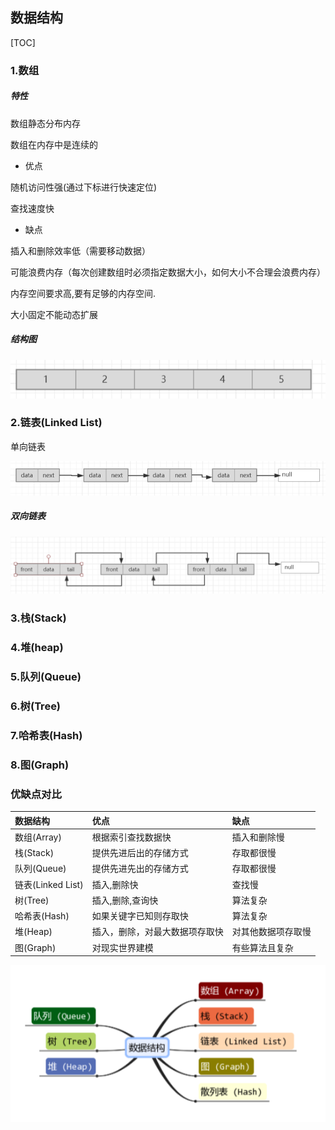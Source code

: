 ## 数据结构

\[TOC\]

### 1.数组

##### 特性

数组静态分布内存

数组在内存中是连续的

* 优点

随机访问性强\(通过下标进行快速定位\)

查找速度快

* 缺点

插入和删除效率低（需要移动数据）

可能浪费内存（每次创建数组时必须指定数据大小，如何大小不合理会浪费内存）

内存空间要求高,要有足够的内存空间.

大小固定不能动态扩展

##### 结构图

![](/assets/sz.png)

### 2.链表\(Linked List\)

单向链表

![](/assets/dxlb.png)

##### 双向链表

![](/assets/sxlb.png)

### 3.栈\(Stack\)

### 4.堆\(heap\)

### 5.队列\(Queue\)

### 6.树\(Tree\)

### 7.哈希表\(Hash\)

### 8.图\(Graph\)

### 优缺点对比

| 数据结构 | 优点 | 缺点 |
| :--- | :--- | :--- |
| 数组\(Array\) | 根据索引查找数据快 | 插入和删除慢 |
| 栈\(Stack\) | 提供先进后出的存储方式 | 存取都很慢 |
| 队列\(Queue\) | 提供先进先出的存储方式 | 存取都很慢 |
| 链表\(Linked List\) | 插入,删除快 | 查找慢 |
| 树\(Tree\) | 插入,删除,查询快 | 算法复杂 |
| 哈希表\(Hash\) | 如果关键字已知则存取快 | 算法复杂 |
| 堆\(Heap\) | 插入，删除，对最大数据项存取快 | 对其他数据项存取慢 |
| 图\(Graph\) | 对现实世界建模 | 有些算法且复杂 |

![](/assets/sjjg1.png)

